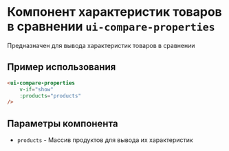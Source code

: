 # Компонент характеристик товаров в сравнении `ui-compare-properties`

Предназначен для вывода характеристик товаров в сравнении

## Пример использования

```html
<ui-compare-properties
	v-if="show"
	:products="products"
/>
```

## Параметры компонента

- `products` - Массив продуктов для вывода их характеристик
